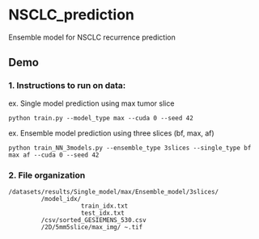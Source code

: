 # NSCLC_prediction
Ensemble model for NSCLC recurrence prediction

## Demo
### **1. Instructions to run on data:**

   ex. Single model prediction using max tumor slice

    python train.py --model_type max --cuda 0 --seed 42

   ex. Ensemble model prediction using three slices (bf, max, af)

    python train_NN_3models.py --ensemble_type 3slices --single_type bf max af --cuda 0 --seed 42

### **2. File organization**

    /datasets/results/Single_model/max/Ensemble_model/3slices/
             /model_idx/
                        train_idx.txt
                        test_idx.txt
             /csv/sorted_GESIEMENS_530.csv
             /2D/5mm5slice/max_img/ ~.tif
